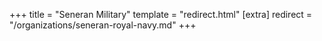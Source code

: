 +++
title = "Seneran Military"
template = "redirect.html"
[extra]
redirect = "/organizations/seneran-royal-navy.md"
+++
